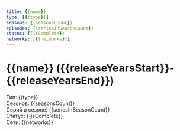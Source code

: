 ```yaml
---
title: {{name}}
type: [{{type}}]
seasons: {{seasonsCount}}
episodes: {{seriesInSeasonCount}}
status: {{isComplete}}
networks: [{{networks}}]
---
```


# {{name}} ({{releaseYearsStart}}-{{releaseYearsEnd}})

Тип: {{type}}  
Сезонов: {{seasonsCount}}  
Серий в сезоне: {{seriesInSeasonCount}}  
Статус: {{isComplete}}  
Сети: {{networks}}